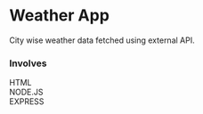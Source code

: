 # Weather App
City wise weather data fetched using external API.

### Involves
HTML<br>
NODE.JS<br>
EXPRESS
